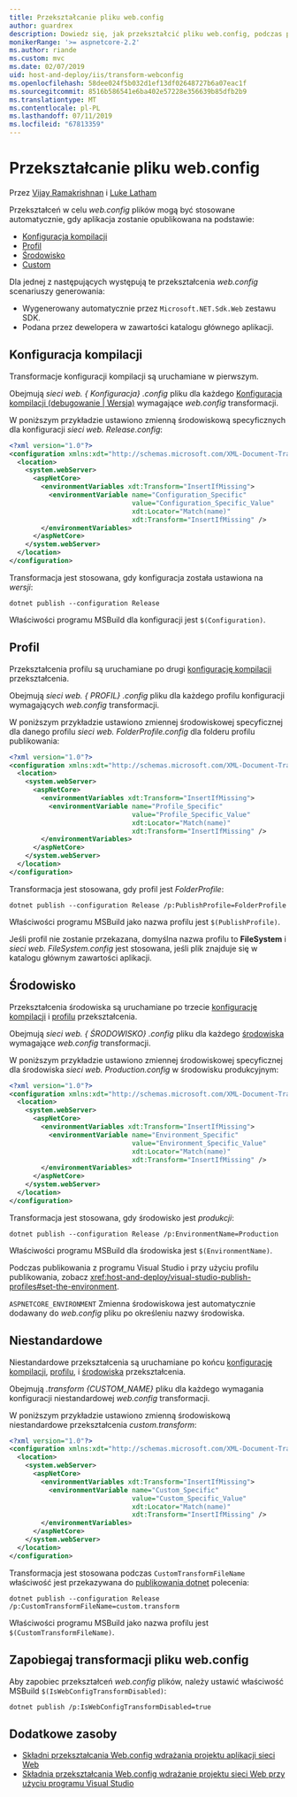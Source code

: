 ```yaml
---
title: Przekształcanie pliku web.config
author: guardrex
description: Dowiedz się, jak przekształcić pliku web.config, podczas publikowania aplikacji ASP.NET Core.
monikerRange: '>= aspnetcore-2.2'
ms.author: riande
ms.custom: mvc
ms.date: 02/07/2019
uid: host-and-deploy/iis/transform-webconfig
ms.openlocfilehash: 58dee024f5b032d1ef13df02648727b6a07eac1f
ms.sourcegitcommit: 8516b586541e6ba402e57228e356639b85dfb2b9
ms.translationtype: MT
ms.contentlocale: pl-PL
ms.lasthandoff: 07/11/2019
ms.locfileid: "67813359"
---
```

# <a name="transform-webconfig"></a>Przekształcanie pliku web.config

Przez [Vijay Ramakrishnan](https://github.com/vijayrkn) i [Luke Latham](https://github.com/guardrex)

Przekształceń w celu *web.config* plików mogą być stosowane automatycznie, gdy aplikacja zostanie opublikowana na podstawie:

* [Konfiguracja kompilacji](#build-configuration)
* [Profil](#profile)
* [Środowisko](#environment)
* [Custom](#custom)

Dla jednej z następujących występują te przekształcenia *web.config* scenariuszy generowania:

* Wygenerowany automatycznie przez `Microsoft.NET.Sdk.Web` zestawu SDK.
* Podana przez dewelopera w zawartości katalogu głównego aplikacji.

## <a name="build-configuration"></a>Konfiguracja kompilacji

Transformacje konfiguracji kompilacji są uruchamiane w pierwszym.

Obejmują *sieci web. { Konfiguracja} .config* pliku dla każdego [Konfiguracja kompilacji (debugowanie | Wersja)](/dotnet/core/tools/dotnet-publish#options) wymagające *web.config* transformacji.

W poniższym przykładzie ustawiono zmienną środowiskową specyficznych dla konfiguracji *sieci web. Release.config*:

```xml
<?xml version="1.0"?>
<configuration xmlns:xdt="http://schemas.microsoft.com/XML-Document-Transform">
  <location>
    <system.webServer>
      <aspNetCore>
        <environmentVariables xdt:Transform="InsertIfMissing">
          <environmentVariable name="Configuration_Specific" 
                               value="Configuration_Specific_Value" 
                               xdt:Locator="Match(name)" 
                               xdt:Transform="InsertIfMissing" />
        </environmentVariables>
      </aspNetCore>
    </system.webServer>
  </location>
</configuration>
```

Transformacja jest stosowana, gdy konfiguracja została ustawiona na *wersji*:

```console
dotnet publish --configuration Release
```

Właściwości programu MSBuild dla konfiguracji jest `$(Configuration)`.

## <a name="profile"></a>Profil

Przekształcenia profilu są uruchamiane po drugi [konfigurację kompilacji](#build-configuration) przekształcenia.

Obejmują *sieci web. { PROFIL} .config* pliku dla każdego profilu konfiguracji wymagających *web.config* transformacji.

W poniższym przykładzie ustawiono zmiennej środowiskowej specyficznej dla danego profilu *sieci web. FolderProfile.config* dla folderu profilu publikowania:

```xml
<?xml version="1.0"?>
<configuration xmlns:xdt="http://schemas.microsoft.com/XML-Document-Transform">
  <location>
    <system.webServer>
      <aspNetCore>
        <environmentVariables xdt:Transform="InsertIfMissing">
          <environmentVariable name="Profile_Specific" 
                               value="Profile_Specific_Value" 
                               xdt:Locator="Match(name)" 
                               xdt:Transform="InsertIfMissing" />
        </environmentVariables>
      </aspNetCore>
    </system.webServer>
  </location>
</configuration>
```

Transformacja jest stosowana, gdy profil jest *FolderProfile*:

```console
dotnet publish --configuration Release /p:PublishProfile=FolderProfile
```

Właściwości programu MSBuild jako nazwa profilu jest `$(PublishProfile)`.

Jeśli profil nie zostanie przekazana, domyślna nazwa profilu to **FileSystem** i *sieci web. FileSystem.config* jest stosowana, jeśli plik znajduje się w katalogu głównym zawartości aplikacji.

## <a name="environment"></a>Środowisko

Przekształcenia środowiska są uruchamiane po trzecie [konfigurację kompilacji](#build-configuration) i [profilu](#profile) przekształcenia.

Obejmują *sieci web. { ŚRODOWISKO} .config* pliku dla każdego [środowiska](xref:fundamentals/environments) wymagające *web.config* transformacji.

W poniższym przykładzie ustawiono zmiennej środowiskowej specyficznej dla środowiska *sieci web. Production.config* w środowisku produkcyjnym:

```xml
<?xml version="1.0"?>
<configuration xmlns:xdt="http://schemas.microsoft.com/XML-Document-Transform">
  <location>
    <system.webServer>
      <aspNetCore>
        <environmentVariables xdt:Transform="InsertIfMissing">
          <environmentVariable name="Environment_Specific" 
                               value="Environment_Specific_Value" 
                               xdt:Locator="Match(name)" 
                               xdt:Transform="InsertIfMissing" />
        </environmentVariables>
      </aspNetCore>
    </system.webServer>
  </location>
</configuration>
```

Transformacja jest stosowana, gdy środowisko jest *produkcji*:

```console
dotnet publish --configuration Release /p:EnvironmentName=Production
```

Właściwości programu MSBuild dla środowiska jest `$(EnvironmentName)`.

Podczas publikowania z programu Visual Studio i przy użyciu profilu publikowania, zobacz <xref:host-and-deploy/visual-studio-publish-profiles#set-the-environment>.

`ASPNETCORE_ENVIRONMENT` Zmienna środowiskowa jest automatycznie dodawany do *web.config* pliku po określeniu nazwy środowiska.

## <a name="custom"></a>Niestandardowe

Niestandardowe przekształcenia są uruchamiane po końcu [konfigurację kompilacji](#build-configuration), [profilu](#profile), i [środowiska](#environment) przekształcenia.

Obejmują *.transform {CUSTOM_NAME}* pliku dla każdego wymagania konfiguracji niestandardowej *web.config* transformacji.

W poniższym przykładzie ustawiono zmienną środowiskową niestandardowe przekształcenia *custom.transform*:

```xml
<?xml version="1.0"?>
<configuration xmlns:xdt="http://schemas.microsoft.com/XML-Document-Transform">
  <location>
    <system.webServer>
      <aspNetCore>
        <environmentVariables xdt:Transform="InsertIfMissing">
          <environmentVariable name="Custom_Specific" 
                               value="Custom_Specific_Value" 
                               xdt:Locator="Match(name)" 
                               xdt:Transform="InsertIfMissing" />
        </environmentVariables>
      </aspNetCore>
    </system.webServer>
  </location>
</configuration>
```

Transformacja jest stosowana podczas `CustomTransformFileName` właściwość jest przekazywana do [publikowania dotnet](/dotnet/core/tools/dotnet-publish) polecenia:

```console
dotnet publish --configuration Release /p:CustomTransformFileName=custom.transform
```

Właściwości programu MSBuild jako nazwa profilu jest `$(CustomTransformFileName)`.

## <a name="prevent-webconfig-transformation"></a>Zapobiegaj transformacji pliku web.config

Aby zapobiec przekształceń *web.config* plików, należy ustawić właściwość MSBuild `$(IsWebConfigTransformDisabled)`:

```console
dotnet publish /p:IsWebConfigTransformDisabled=true
```

## <a name="additional-resources"></a>Dodatkowe zasoby

* [Składni przekształcania Web.config wdrażania projektu aplikacji sieci Web](https://go.microsoft.com/fwlink/?LinkId=301874)
* [Składnia przekształcania Web.config wdrażanie projektu sieci Web przy użyciu programu Visual Studio](https://docs.microsoft.com/previous-versions/aspnet/dd465326(v=vs.110))

